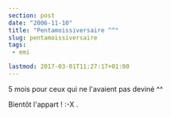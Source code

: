 ```yaml
---
section: post
date: "2006-11-10"
title: "Pentamoissiversaire ^^"
slug: pentamoissiversaire
tags:
 - emi

lastmod: 2017-03-01T11:27:17+01:00
---
```


5 mois pour ceux qui ne l'avaient pas deviné ^^

Bientôt l'appart ! :-X .
